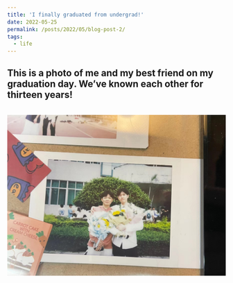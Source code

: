 ```yaml
---
title: 'I finally graduated from undergrad!'
date: 2022-05-25
permalink: /posts/2022/05/blog-post-2/
tags:
  - life
---
```


This is a photo of me and my best friend on my graduation day. We’ve known each other for thirteen years!
---
<br/><img src='/images/postMybestfriend.JPG'>
